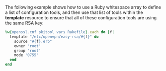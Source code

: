 The following example shows how to use a Ruby whitespace array to define
a list of configuration tools, and then use that list of tools within
the **template** resource to ensure that all of these configuration
tools are using the same RSA key:

``` ruby
%w{openssl.cnf pkitool vars Rakefile}.each do |f|
  template "/etc/openvpn/easy-rsa/#{f}" do
    source "#{f}.erb"
    owner 'root'
    group 'root'
    mode '0755'
  end
end
```